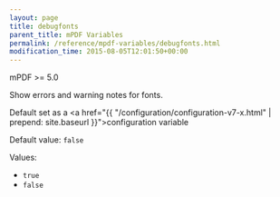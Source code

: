 ```yaml
---
layout: page
title: debugfonts
parent_title: mPDF Variables
permalink: /reference/mpdf-variables/debugfonts.html
modification_time: 2015-08-05T12:01:50+00:00
---
```



mPDF >= 5.0

Show errors and warning notes for fonts.

Default set as a <a href="{{ "/configuration/configuration-v7-x.html" | prepend: site.baseurl }}">configuration variable</a>

Default value: `false`

Values: 
* `true`
* `false`


